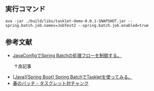 ## 実行コマンド

```
ava -jar ./build/libs/tasklet-demo-0.0.1-SNAPSHOT.jar --spring.batch.job.names=JobTest2 --spring.batch.job.enabled=true
```

## 参考文献
* [JavaConfigでSpring Batchの処理フローを制御する。](https://qiita.com/KevinFQ/items/da521c055b5f153e2cfb)

　　↑良記事
* [[Java][Spring Boot] Spring BatchでTaskletを使ってみる。](https://dev.classmethod.jp/articles/java-spring-boot-batch-tasklet/)
* [春のバッチ - タスクレット対チャンク](https://www.codeflow.site/ja/article/spring-batch-tasklet-chunk)
